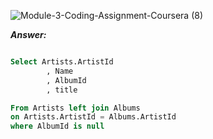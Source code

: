 ![Module-3-Coding-Assignment-Coursera (8)](https://user-images.githubusercontent.com/79485961/171996291-7749049d-bd76-4fb7-958c-04fc59b7dcb0.png)

***Answer:***

```SQL

Select Artists.ArtistId
        , Name
        , AlbumId
        , title

From Artists left join Albums
on Artists.ArtistId = Albums.ArtistId
where AlbumId is null

```
